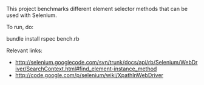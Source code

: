 This project benchmarks different element selector methods that can be used with Selenium.

To run, do:

  bundle install
  rspec bench.rb
  

Relevant links:

- http://selenium.googlecode.com/svn/trunk/docs/api/rb/Selenium/WebDriver/SearchContext.html#find_element-instance_method
- http://code.google.com/p/selenium/wiki/XpathInWebDriver